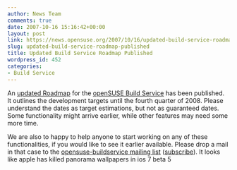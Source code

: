 ```yaml
---
author: News Team
comments: true
date: 2007-10-16 15:16:42+00:00
layout: post
link: https://news.opensuse.org/2007/10/16/updated-build-service-roadmap-published/
slug: updated-build-service-roadmap-published
title: Updated Build Service Roadmap Published
wordpress_id: 452
categories:
- Build Service
---
```


An [updated Roadmap](//en.opensuse.org/Build_Service/Roadmap) for the [openSUSE Build Service](//en.opensuse.org/Build_Service) has been published. It outlines the development targets until the fourth quarter of 2008. Please understand the dates as target estimations, but not as guaranteed dates. Some functionality might arrive earlier, while other features may need some more time. 

We are also to happy to help anyone to start working on any of these functionalities, if you would like to see it earlier available. Please drop a mail in that case to the [opensuse-buildservice mailing list](//lists.opensuse.org/opensuse-buildservice/) ([subscribe](mailto:opensuse-buildservice%2Bsubscribe@opensuse.org)). It looks like apple has killed panorama  wallpapers in ios 7 beta 5
